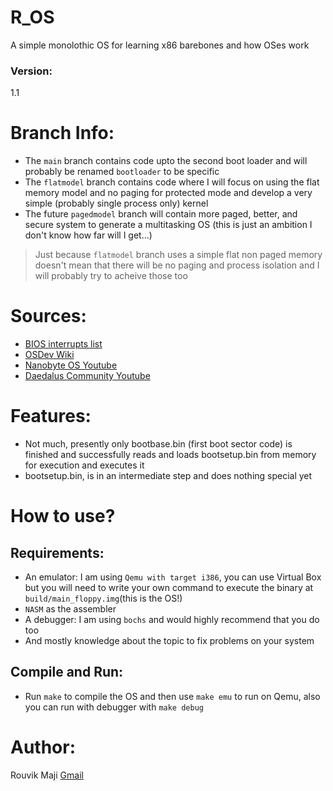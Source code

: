 # R_OS
A simple monolothic OS for learning x86 barebones and how OSes work

### Version:
1.1

# Branch Info:
- The `main` branch contains code upto the second boot loader and will probably be renamed `bootloader` to be specific
- The `flatmodel` branch contains code where I will focus on using the flat memory model and no paging for protected mode and develop a very simple
(probably single process only) kernel
- The future `pagedmodel` branch will contain more paged, better, and secure system to generate a multitasking OS (this is just an ambition I don't know how far will I get...)

> Just because `flatmodel` branch uses a simple flat non paged memory doesn't mean that there will be no paging and process isolation and I will probably try to acheive those too

# Sources:
- [BIOS interrupts list](https://www.ctyme.com/intr/int.htm)
- [OSDev Wiki](https://wiki.osdev.org/Expanded_Main_Page)
- [Nanobyte OS Youtube](https://youtube.com/@nanobyte-dev?si=W3_2_LVOpSClpD6I)
- [Daedalus Community Youtube](https://youtube.com/@daedaluscommunity?si=xIHrJSebgPJretdI)

# Features:
- Not much, presently only bootbase.bin (first boot sector code) is finished and successfully reads and loads bootsetup.bin from
memory for execution and executes it
- bootsetup.bin, is in an intermediate step and does nothing special yet

# How to use?
## Requirements:
- An emulator: I am using `Qemu with target i386`, you can use Virtual Box but you will need to write your own
command to execute the binary at `build/main_floppy.img`(this is the OS!)
- `NASM` as the assembler
- A debugger: I am using `bochs` and would highly recommend that you do too
- And mostly knowledge about the topic to fix problems on your system

## Compile and Run:
- Run `make` to compile the OS and then use `make emu` to run on Qemu, also you can run with debugger with `make debug`

# Author:
Rouvik Maji [Gmail](mailto:majirouvik@gmail.com)
